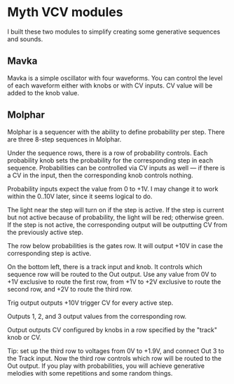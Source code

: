 # Myth VCV modules

I built these two modules to simplify creating some generative sequences and sounds.

## Mavka
Mavka is a simple oscillator with four waveforms. You can control the level of each waveform either with knobs
or with CV inputs. CV value will be added to the knob value.

## Molphar
Molphar is a sequencer with the ability to define probability per step. There are three 8-step sequences in Molphar.

Under the sequence rows, there is a row of probability controls.
Each probability knob sets the probability for the corresponding step in each sequence. Probabilities can be controlled
via CV inputs as well — if there is a CV in the input, then the corresponding knob controls nothing.

Probability inputs expect the value from 0 to +1V. I may change it to work within the 0..10V later, since it seems logical to do.

The light near the step will turn on if the step is active. If the step is current but not active because of probability,
the light will be red; otherwise green. If the step is not active, the corresponding output will be outputting
CV from the previously active step.

The row below probabilities is the gates row. It will output +10V in case the corresponding step is active.

On the bottom left, there is a track input and knob. It controls which sequence row will be routed to the
Out output. Use any value from 0V to +1V exclusive to route the first row, from +1V to +2V exclusive to route
the second row, and +2V to route the third row.

Trig output outputs +10V trigger CV for every active step.

Outputs 1, 2, and 3 output values from the corresponding row.

Output outputs CV configured by knobs in a row specified by the "track" knob or CV.

Tip: set up the third row to voltages from 0V to +1.9V, and connect Out 3 to the Track input. Now the third row controls which row will be routed to the Out output. If you play with probabilities, you will achieve
generative melodies with some repetitions and some random things.
